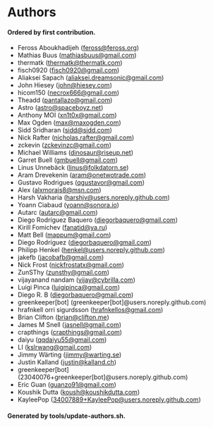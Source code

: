 # Authors

#### Ordered by first contribution.

- Feross Aboukhadijeh (feross@feross.org)
- Mathias Buus (mathiasbuus@gmail.com)
- thermatk (thermatk@thermatk.com)
- fisch0920 (fisch0920@gmail.com)
- Aliaksei Sapach (aliaksei.dreamsonic@gmail.com)
- John Hiesey (john@hiesey.com)
- hicom150 (necrox666@gmail.com)
- Theadd (pantallazo@gmail.com)
- Astro (astro@spaceboyz.net)
- Anthony MOI (xn1t0x@gmail.com)
- Max Ogden (max@maxogden.com)
- Sidd Sridharan (sidd@sidd.com)
- Nick Rafter (nicholas.rafter@gmail.com)
- zckevin (zckevinzc@gmail.com)
- Michael Williams (dinosaur@riseup.net)
- Garret Buell (gmbuell@gmail.com)
- Linus Unnebäck (linus@folkdatorn.se)
- Aram Drevekenin (aram@onetwotrade.com)
- Gustavo Rodrigues (qgustavor@gmail.com)
- Alex (alxmorais8@msn.com)
- Harsh Vakharia (harshjv@users.noreply.github.com)
- Yoann Ciabaud (yoann@sonora.io)
- Autarc (autarc@gmail.com)
- Diego Rodríguez Baquero (diegorbaquero@gmail.com)
- Kirill Fomichev (fanatid@ya.ru)
- Matt Bell (mappum@gmail.com)
- Diego Rodríguez (diegorbaquero@gmail.com)
- Philipp Henkel (henkel@users.noreply.github.com)
- jakefb (jacobafb@gmail.com)
- Nick Frost (nickfrostatx@gmail.com)
- ZunSThy (zunsthy@gmail.com)
- vijayanand nandam (vijay@cybrilla.com)
- Luigi Pinca (luigipinca@gmail.com)
- Diego R. B (diegorbaquero@gmail.com)
- greenkeeper[bot] (greenkeeper[bot]@users.noreply.github.com)
- hrafnkell orri sigurdsson (hrafnkellos@gmail.com)
- Brian Clifton (brian@clifton.me)
- James M Snell (jasnell@gmail.com)
- crapthings (crapthings@gmail.com)
- daiyu (qqdaiyu55@gmail.com)
- LI (kslrwang@gmail.com)
- Jimmy Wärting (jimmy@warting.se)
- Justin Kalland (justin@kalland.ch)
- greenkeeper[bot] (23040076+greenkeeper[bot]@users.noreply.github.com)
- Eric Guan (guanzo91@gmail.com)
- Koushik Dutta (koush@koushikdutta.com)
- KayleePop (34007889+KayleePop@users.noreply.github.com)

#### Generated by tools/update-authors.sh.
